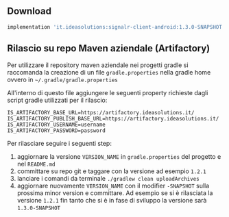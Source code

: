 ## Download

```groovy
implementation 'it.ideasolutions:signalr-client-android:1.3.0-SNAPSHOT'
```

## Rilascio su repo Maven aziendale (Artifactory)
Per utilizzare il repository maven aziendale nei progetti gradle si raccomanda la creazione di un file `gradle.properties` nella gradle home ovvero in `~/.gradle/gradle.properties`

All'interno di questo file aggiungere le seguenti property richieste dagli script gradle utilizzati per il rilascio:
```
IS_ARTIFACTORY_BASE_URL=https://artifactory.ideasolutions.it/
IS_ARTIFACTORY_PUBLISH_BASE_URL=https://artifactory.ideasolutions.it/
IS_ARTIFACTORY_USERNAME=username
IS_ARTIFACTORY_PASSWORD=password
```

Per rilasciare seguire i seguenti step:
1. aggiornare la versione `VERSION_NAME` in `gradle.properties` del progetto e nel `README.md`
2. committare su repo git e taggare con la versione ad esempio `1.2.1`
3. lanciare i comandi da terminale `./gradlew clean uploadArchives`
4. aggiornare nuovamente `VERSION_NAME` con il modifier `-SNAPSHOT` sulla prossima minor version e committare. Ad esempio se si è rilasciata la versione `1.2.1` fin tanto che si è in fase di sviluppo la versione sarà `1.3.0-SNAPSHOT`
